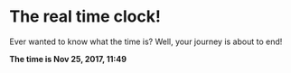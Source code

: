 # The real time clock!

Ever wanted to know what the time is? Well, your journey is about to end!

**The time is Nov 25, 2017, 11:49**